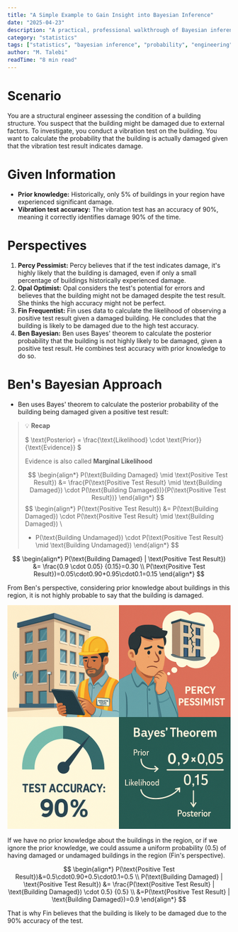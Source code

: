 ```yaml
---
title: "A Simple Example to Gain Insight into Bayesian Inference"
date: "2025-04-23"
description: "A practical, professional walkthrough of Bayesian inference in structural engineering, with a real-world scenario and step-by-step calculation."
category: "statistics"
tags: ["statistics", "bayesian inference", "probability", "engineering", "case study"]
author: "M. Talebi"
readTime: "8 min read"
---
```


# Scenario

You are a structural engineer assessing the condition of a building structure. You suspect that the building might be damaged due to external factors. To investigate, you conduct a vibration test on the building. You want to calculate the probability that the building is actually damaged given that the vibration test result indicates damage.

# Given Information

- **Prior knowledge:** Historically, only 5% of buildings in your region have experienced significant damage.
- **Vibration test accuracy:** The vibration test has an accuracy of 90%, meaning it correctly identifies damage 90% of the time.

# Perspectives

1. **Percy Pessimist:** Percy believes that if the test indicates damage, it's highly likely that the building is damaged, even if only a small percentage of buildings historically experienced damage.
2. **Opal Optimist:** Opal considers the test's potential for errors and believes that the building might not be damaged despite the test result. She thinks the high accuracy might not be perfect.
3. **Fin Frequentist:** Fin uses data to calculate the likelihood of observing a positive test result given a damaged building. He concludes that the building is likely to be damaged due to the high test accuracy.
4. **Ben Bayesian:** Ben uses Bayes' theorem to calculate the posterior probability that the building is not highly likely to be damaged, given a positive test result. He combines test accuracy with prior knowledge to do so.

# Ben's Bayesian Approach

- Ben uses Bayes' theorem to calculate the posterior probability of the building being damaged given a positive test result:

> 💡 **Recap**
> 
> $ \text{Posterior} = \frac{\text{Likelihood} \cdot \text{Prior}}{\text{Evidence}} $
> 
> Evidence is also called **Marginal Likelihood**
> 
> $$
> \begin{align*}
> P(\text{Building Damaged} \mid \text{Positive Test Result}) &= \frac{P(\text{Positive Test Result} \mid \text{Building Damaged}) \cdot P(\text{Building Damaged})}{P(\text{Positive Test Result})}
> \end{align*}
> $$
> $$
> \begin{align*}
> P(\text{Positive Test Result}) &= P(\text{Building Damaged}) \cdot P(\text{Positive Test Result} \mid \text{Building Damaged}) \\
> + P(\text{Building Undamaged}) \cdot P(\text{Positive Test Result} \mid \text{Building Undamaged})
> \end{align*}
> $$


$$
\begin{align*} 
P(\text{Building Damaged} | \text{Positive Test Result}) &= \frac{0.9 \cdot 0.05} {0.15}=0.30  \\
P(\text{Positive Test Result})=0.05\cdot0.90+0.95\cdot0.1=0.15
\end{align*}
$$

From Ben's perspective, considering prior knowledge about buildings in this region, it is not highly probable to say that the building is damaged.

![Bayesian Posterior Illustration](https://raw.githubusercontent.com/MTalebi/WebSite-Bloges/main/images/post-2/image-3.png)

If we have no prior knowledge about the buildings in the region, or if we ignore the prior knowledge, we could assume a uniform probability (0.5) of having damaged or undamaged buildings in the region (Fin's perspective).

$$
\begin{align*} 
P(\text{Positive Test Result})&=0.5\cdot0.90+0.5\cdot0.1=0.5 \\
P(\text{Building Damaged} | \text{Positive Test Result}) &= \frac{P(\text{Positive Test Result} | \text{Building Damaged}) \cdot 0.5} {0.5} \\
&=P(\text{Positive Test Result} | \text{Building Damaged})=0.9
\end{align*}
$$

That is why Fin believes that the building is likely to be damaged due to the 90% accuracy of the test. 
